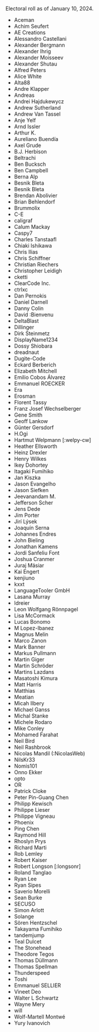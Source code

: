 Electoral roll as of January 10, 2024.

* Aceman
* Achim Seufert
* AE Creations
* Alessandro Castellani
* Alexander Bergmann
* Alexander Ihrig
* Alexander Moisseev
* Alexander Shutau
* Alfred Peters
* Alice White
* Alta88
* Andre Klapper
* Andreas
* Andrei Hajdukewycz
* Andrew Sutherland
* Andrew Van Tassel
* Anje Yelf
* Arnd Issler
* Arthur K.
* Aureliano Buendía
* Axel Grude
* B.J. Herbison
* Beltrachi
* Ben Bucksch
* Ben Campbell
* Berna Alp
* Besnik Bleta
* Besnik Bleta
* Brendan Abolivier
* Brian Behlendorf
* Brummolix
* C-E
* caligraf
* Calum Mackay
* Caspy7
* Charles Tanstaafl
* Chiaki Ishikawa
* Chris Ilias
* Chris Schiffner
* Christian Riechers
* Christopher Leidigh
* cketti
* ClearCode Inc.
* ctrlxc
* Dan Pernokis
* Daniel Darnell
* Danny Colin
* David :Bienvenu
* DeltaBlast
* Dillinger
* Dirk Steinmetz
* DisplayName1234
* Dossy Shiobara
* dreadnaut
* Dugite-Code
* Eckard Berberich
* Elizabeth Mitchell
* Emilio Cobos Álvarez
* Emmanuel ROECKER
* Era
* Erosman
* Florent Tassy
* Franz Josef Wechselberger
* Gene Smith
* Geoff Lankow
* Günter Gersdorf
* H.Ogi
* Hartmut Welpmann [:welpy-cw]
* Heather Ellsworth
* Heinz Drexler
* Henry Wilkes
* Ikey Dohortey
* Itagaki Fumihiko
* Jan Kiszka
* Jason Evangelho
* Jason Siefken
* Jeevanandam M.
* Jefferson Scher
* Jens Dede
* Jim Porter
* Jirí Lýsek
* Joaquín Serna
* Johannes Endres
* John Bieling
* Jonathan Kamens
* Jordi Sanfeliu Font
* Joshua Cranmer
* Juraj Mäsiar
* Kai Engert
* kenjiuno
* kxxt
* LanguageTooler GmbH
* Lasana Murray
* ldreier
* Leon Wolfgang Rönnpagel
* Lisa McCormack
* Lucas Bonomo
* M Lopez-Ibanez
* Magnus Melin
* Marco Zanon
* Mark Banner
* Markus Pullmann
* Martin Giger
* Martin Schröder
* Martins Lazdans
* Masatoshi Kimura
* Matt Harris
* Matthias
* Meatian
* Micah Ilbery
* Michael Ganss
* Michal Stanke
* Michele Rodaro
* Mike Conley
* Mohamed Farahat
* Neil Bird
* Neil Rashbrook
* Nicolas Mandil (:NicolasWeb)
* NilsKr33
* Nomis101
* Onno Ekker
* opto
* OR
* Patrick Cloke
* Peter Pin-Guang Chen
* Philipp Kewisch
* Philippe Lieser
* Philippe Vigneau
* Phoenix
* Ping Chen
* Raymond Hill
* Rhoslyn Prys
* Richard Marti
* Rob Lemley
* Robert Kaiser
* Robert Longson [:longsonr]
* Roland Tanglao
* Ryan Lee
* Ryan Sipes
* Saverio Morelli
* Sean Burke
* SECUSO
* Simon Arlott
* Solange
* Sören Hentzschel
* Takayama Fumihiko
* tandemjump
* Teal Dulcet
* The Stonehead
* Theodore Tegos
* Thomas Düllmann
* Thomas Spellman
* Thunderspeed
* Toshi
* Emmanuel SELLIER
* Vineet Deo
* Walter L Schwartz
* Wayne Mery
* will
* Wolf-Martell Montwé
* Yury Ivanovich
